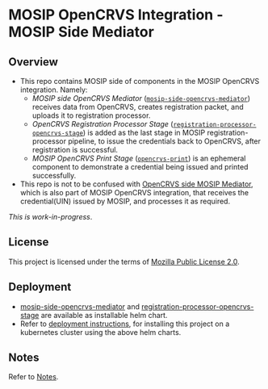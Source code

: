 # MOSIP OpenCRVS Integration - MOSIP Side Mediator

## Overview
- This repo contains MOSIP side of components in the MOSIP OpenCRVS integration. Namely:
  - _MOSIP side OpenCRVS Mediator_ ([`mosip-side-opencrvs-mediator`](./mediator)) receives data from OpenCRVS, creates registration packet, and uploads it to registration processor.
  - _OpenCRVS Registration Processor Stage_ ([`registration-processor-opencrvs-stage`](./registration-processor-opencrvs-stage)) is added as the last stage in MOSIP registration-processor pipeline, to issue the credentials back to OpenCRVS, after registration is successful.
  - _MOSIP OpenCRVS Print Stage_ ([`opencrvs-print`](./opencrvs-print)) is an ephemeral component to demonstrate a credential being issued and printed successfully.
- This repo is not to be confused with [OpenCRVS side MOSIP Mediator](https://github.com/opencrvs/mosip-mediator/tree/master), which is also part of MOSIP OpenCRVS integration, that receives the credential(UIN) issued by MOSIP, and processes it as required.

_This is work-in-progress_.

## License
This project is licensed under the terms of [Mozilla Public License 2.0](LICENSE).

## Deployment
- [mosip-side-opencrvs-mediator](https://github.com/mosip/mosip-helm/tree/1.2.0/charts/opencrvs-mediator) and [registration-processor-opencrvs-stage](https://github.com/mosip/mosip-helm/tree/1.2.0/charts/regproc-opencrvs) are available as installable helm chart.
- Refer to [deployment instructions](./deployment), for installing this project on a kubernetes cluster using the above helm charts.

## Notes
Refer to [Notes](./notes.md).
